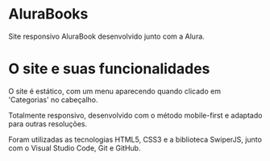 # AluraBooks
Site responsivo AluraBook desenvolvido junto com a Alura. 

<h1>O site e suas funcionalidades</h1>
<p>O site é estático, com um menu aparecendo quando clicado em 'Categorias' no cabeçalho. </p>
<p>Totalmente responsivo, desenvolvido com o método mobile-first e adaptado para outras resoluções.</p>
<p>Foram utilizadas as tecnologias HTML5, CSS3 e a biblioteca SwiperJS, junto com o Visual Studio Code, Git e GitHub.</p>
